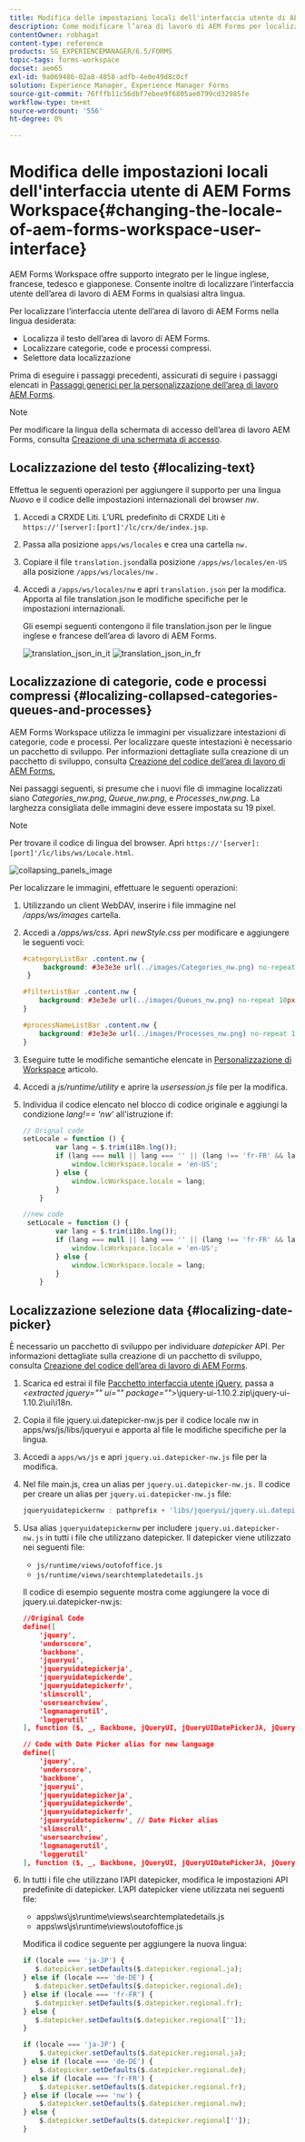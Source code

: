 ```yaml
---
title: Modifica delle impostazioni locali dell'interfaccia utente di AEM Forms Workspace
description: Come modificare l’area di lavoro di AEM Forms per localizzare testo, categorie compresse, code e processi e il selettore data sull’interfaccia.
contentOwner: robhagat
content-type: reference
products: SG_EXPERIENCEMANAGER/6.5/FORMS
topic-tags: forms-workspace
docset: aem65
exl-id: 9a069486-02a8-4058-adfb-4e0e49d8c0cf
solution: Experience Manager, Experience Manager Forms
source-git-commit: 76fffb11c56dbf7ebee9f6805ae0799cd32985fe
workflow-type: tm+mt
source-wordcount: '556'
ht-degree: 0%

---
```


# Modifica delle impostazioni locali dell&#39;interfaccia utente di AEM Forms Workspace{#changing-the-locale-of-aem-forms-workspace-user-interface}

AEM Forms Workspace offre supporto integrato per le lingue inglese, francese, tedesco e giapponese. Consente inoltre di localizzare l’interfaccia utente dell’area di lavoro di AEM Forms in qualsiasi altra lingua.

Per localizzare l’interfaccia utente dell’area di lavoro di AEM Forms nella lingua desiderata:

* Localizza il testo dell’area di lavoro di AEM Forms.
* Localizzare categorie, code e processi compressi.
* Selettore data localizzazione

Prima di eseguire i passaggi precedenti, assicurati di seguire i passaggi elencati in [Passaggi generici per la personalizzazione dell’area di lavoro AEM Forms](../../forms/using/generic-steps-html-workspace-customization.md).

>[!NOTE]
>
>Per modificare la lingua della schermata di accesso dell’area di lavoro AEM Forms, consulta [Creazione di una schermata di accesso](../../forms/using/creating-new-login-screen.md).

## Localizzazione del testo {#localizing-text}

Effettua le seguenti operazioni per aggiungere il supporto per una lingua *Nuovo* e il codice delle impostazioni internazionali del browser *nw*.

1. Accedi a CRXDE Liti.
L’URL predefinito di CRXDE Liti è `https://'[server]:[port]'/lc/crx/de/index.jsp`.
1. Passa alla posizione `apps/ws/locales` e crea una cartella `nw.`
1. Copiare il file `translation.json`dalla posizione `/apps/ws/locales/en-US` alla posizione `/apps/ws/locales/nw` .
1. Accedi a `/apps/ws/locales/nw` e apri `translation.json` per la modifica. Apporta al file translation.json le modifiche specifiche per le impostazioni internazionali.

   Gli esempi seguenti contengono il file translation.json per le lingue inglese e francese dell’area di lavoro di AEM Forms.

   ![translation_json_in_it](assets/translation_json_in_en.png) ![translation_json_in_fr](assets/translation_json_in_fr.png)

## Localizzazione di categorie, code e processi compressi {#localizing-collapsed-categories-queues-and-processes}

AEM Forms Workspace utilizza le immagini per visualizzare intestazioni di categorie, code e processi. Per localizzare queste intestazioni è necessario un pacchetto di sviluppo. Per informazioni dettagliate sulla creazione di un pacchetto di sviluppo, consulta [Creazione del codice dell’area di lavoro di AEM Forms.](introduction-customizing-html-workspace.md#building-html-workspace-code)

Nei passaggi seguenti, si presume che i nuovi file di immagine localizzati siano *Categories_nw.png*, *Queue_nw.png*, e *Processes_nw.png*. La larghezza consigliata delle immagini deve essere impostata su 19 pixel.

>[!NOTE]
>
>Per trovare il codice di lingua del browser. Apri `https://'[server]:[port]'/lc/libs/ws/Locale.html`.

![collapsing_panels_image](assets/collapsing_panels_image.png)

Per localizzare le immagini, effettuare le seguenti operazioni:

1. Utilizzando un client WebDAV, inserire i file immagine nel */apps/ws/images* cartella.
1. Accedi a */apps/ws/css*. Apri *newStyle.css* per modificare e aggiungere le seguenti voci:

   ```css
   #categoryListBar .content.nw {
        background: #3e3e3e url(../images/Categories_nw.png) no-repeat 10px 10px;
    }
   
   #filterListBar .content.nw {
       background: #3e3e3e url(../images/Queues_nw.png) no-repeat 10px 10px;
   }
   
   #processNameListBar .content.nw {
       background: #3e3e3e url(../images/Processes_nw.png) no-repeat 10px 10px;
   }
   ```

1. Eseguire tutte le modifiche semantiche elencate in [Personalizzazione di Workspace](../../forms/using/introduction-customizing-html-workspace.md) articolo.
1. Accedi a *js/runtime/utility* e aprire la *usersession.js* file per la modifica.
1. Individua il codice elencato nel blocco di codice originale e aggiungi la condizione *lang!== &#39;nw&#39;* all&#39;istruzione if:

   ```javascript
   // Orignal code
   setLocale = function () {
           var lang = $.trim(i18n.lng());
           if (lang === null || lang === '' || (lang !== 'fr-FR' && lang !== 'de-DE' && lang !== 'ja-JP')) {
               window.lcWorkspace.locale = 'en-US';
           } else {
               window.lcWorkspace.locale = lang;
           }
       }
   ```

   ```javascript
   //new code
    setLocale = function () {
           var lang = $.trim(i18n.lng());
           if (lang === null || lang === '' || (lang !== 'fr-FR' && lang !== 'de-DE' && lang !== 'ja-JP' && lang !== 'nw')) {
               window.lcWorkspace.locale = 'en-US';
           } else {
               window.lcWorkspace.locale = lang;
           }
       }
   ```

## Localizzazione selezione data {#localizing-date-picker}

È necessario un pacchetto di sviluppo per individuare *datepicker* API. Per informazioni dettagliate sulla creazione di un pacchetto di sviluppo, consulta [Creazione del codice dell’area di lavoro di AEM Forms](introduction-customizing-html-workspace.md#building-html-workspace-code).

1. Scarica ed estrai il file [Pacchetto interfaccia utente jQuery](https://jqueryui.com/download/all/), passa a *&lt;extracted jquery=&quot;&quot; ui=&quot;&quot; package=&quot;&quot;>*\jquery-ui-1.10.2.zip\jquery-ui-1.10.2\ui\i18n.
1. Copia il file jquery.ui.datepicker-nw.js per il codice locale nw in apps/ws/js/libs/jqueryui e apporta al file le modifiche specifiche per la lingua.
1. Accedi a `apps/ws/js` e apri `jquery.ui.datepicker-nw.js` file per la modifica.
1. Nel file main.js, crea un alias per `jquery.ui.datepicker-nw.js.` Il codice per creare un alias per `jquery.ui.datepicker-nw.js` file:

   ```javascript
   jqueryuidatepickernw : pathprefix + 'libs/jqueryui/jquery.ui.datepicker-nw'
   ```

1. Usa alias `jqueryuidatepickernw` per includere `jquery.ui.datepicker-nw.js` in tutti i file che utilizzano datepicker. Il datepicker viene utilizzato nei seguenti file:

   * `js/runtime/views/outofoffice.js`
   * `js/runtime/views/searchtemplatedetails.js`

   Il codice di esempio seguente mostra come aggiungere la voce di jquery.ui.datepicker-nw.js:

   ```json
   //Original Code
   define([
       'jquery',
       'underscore',
       'backbone',
       'jqueryui',
       'jqueryuidatepickerja',
       'jqueryuidatepickerde',
       'jqueryuidatepickerfr',
       'slimscroll',
       'usersearchview',
       'logmanagerutil',
       'loggerutil'
   ], function ($, _, Backbone, jQueryUI, jQueryUIDatePickerJA, jQueryUIDatePickerDE, jQueryUIDatePickerFR, slimScroll, UserSearch, LogManager, Logger) {
   ```

   ```json
   // Code with Date Picker alias for new language
   define([
       'jquery',
       'underscore',
       'backbone',
       'jqueryui',
       'jqueryuidatepickerja',
       'jqueryuidatepickerde',
       'jqueryuidatepickerfr',
       'jqueryuidatepickernw', // Date Picker alias
       'slimscroll',
       'usersearchview',
       'logmanagerutil',
       'loggerutil'
   ], function ($, _, Backbone, jQueryUI, jQueryUIDatePickerJA, jQueryUIDatePickerDE, jQueryUIDatePickerFR, jQueryUIDatePickerNW, slimScroll, UserSearch, LogManager, Logger) {
   ```

1. In tutti i file che utilizzano l’API datepicker, modifica le impostazioni API predefinite di datepicker. L’API datepicker viene utilizzata nei seguenti file:

   * apps\ws\js\runtime\views\searchtemplatedetails.js
   * apps\ws\js\runtime\views\outofoffice.js

   Modifica il codice seguente per aggiungere la nuova lingua:

   ```javascript
   if (locale === 'ja-JP') {
      $.datepicker.setDefaults($.datepicker.regional.ja);
   } else if (locale === 'de-DE') {
      $.datepicker.setDefaults($.datepicker.regional.de);
   } else if (locale === 'fr-FR') {
      $.datepicker.setDefaults($.datepicker.regional.fr);
   } else {
      $.datepicker.setDefaults($.datepicker.regional['']);
   }
   ```

   ```javascript
   if (locale === 'ja-JP') {
       $.datepicker.setDefaults($.datepicker.regional.ja);
   } else if (locale === 'de-DE') {
       $.datepicker.setDefaults($.datepicker.regional.de);
   } else if (locale === 'fr-FR') {
       $.datepicker.setDefaults($.datepicker.regional.fr);
   } else if (locale === 'nw') {
       $.datepicker.setDefaults($.datepicker.regional.nw);
   } else {
       $.datepicker.setDefaults($.datepicker.regional['']);
   }
   ```

